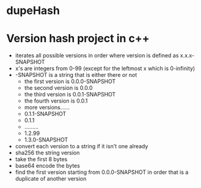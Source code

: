 # dupeHash
# Version hash project in c++

* iterates all possible versions in order where version is defined as x.x.x-SNAPSHOT  
* x's are integers from 0-99 (except for the leftmost x which is 0-infinity)  
* -SNAPSHOT is a string that is either there or not  
  * the first version is 0.0.0-SNAPSHOT  
  * the second version is 0.0.0  
  * the third version is 0.0.1-SNAPSHOT  
  * the fourth version is 0.0.1  
  * more versions......  
  * 0.1.1-SNAPSHOT  
  * 0.1.1  
  * .........  
  * 1.2.99  
  * 1.3.0-SNAPSHOT  
* convert each version to a string if it isn't one already
* sha256 the string version
* take the first 8 bytes
* base64 encode the bytes
* find the first version starting from 0.0.0-SNAPSHOT in order that is a duplicate of another version
